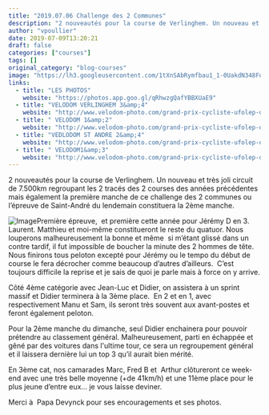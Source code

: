 ```yaml
---
title: "2019.07.06 Challenge des 2 Communes"
description: "2 nouveautés pour la course de Verlinghem. Un nouveau et très joli circuit de 7.500km regroupant les 2 tracés des 2 courses des années précédentes mais également la première manche de ce challenge des 2 communes ou l’épreuve de Saint-André du lendemain constituera la 2ème manche."
author: "vpoullier"
date: 2019-07-09T13:20:21
draft: false
categories: ["courses"]
tags: []
original_category: "blog-courses"
image: "https://lh3.googleusercontent.com/1tXnSAbRymfbau1_1-0UakdN348Fok2EsBe2EO57Uhbu1buTrdcIVAcuSmN-hWXKZ68Q0s3zX1Jm0iMUwBAvrp1OUWR3pGSA_KvpXWK9aaizT3trAApzP3H3h2ByOVSJwDsOXna3-974P5Ba2CYfwVGzgzcJUfe7WNzEmCfGB45TOfQ1IjXPNI2UDUpz61m8HrVlfnvYgihhdvKPt5BGkvcb8T8zF7PlsTNpUH1X5GCkBagmAXilE6isqywG7Y5sgWQlkjhVBL2rSYqEFqy5jGtPmxqlMo_P_2A61FKDIbzqppU5-e_QF-RskSpPKXJL1J8j_1tIF7A41pFti3iRBwrfKJR5adgEnpc99Eld55AAuhqzepNUgobskN8W3a-0qMPfv3CWcXngLwTpBCT7pn5vkcq_fjz-oaluYvBh_RMW9Wt4eGgSHzbydSH-7lygfoG1EZgyqhcsHfa6y6kaSrIOOBYUs-iJUncNkbYOLjA9p5s87HOjGS7DIecWe4_3x7cLj11OkcIAIR8ievoQawsv-r2iomWBj61kDoMKEbix5Gajz2X1RaOSY7ZGXdm4GDVPg6Q12GbSVcOKjXNQAs32ytdVBfzTYWFqR_7dYcxDuDgoJ_SidHDfGD0pu9sHyiLE1WVb-0j8GwJIloDOnSXt97El4FGMuT9dkBvv9Nqa94VXuRr1z98tNg1cUzdJkD6XzYCf3w50Fp4o0KI_P02YfA=w1242-h931-no"
links:
  - title: "LES PHOTOS"
    website: "https://photos.app.goo.gl/qRhwzgQafYBBXUaE9"
  - title: "VELODOM VERLINGHEM 3&amp;4"
    website: "http://www.velodom-photo.com/grand-prix-cycliste-ufolep-de-la-ducasse-a-verlinghem-3eme-4eme-cat-et-feminines.html"
  - title: " VELODOM 1&amp;2"
    website: "http://www.velodom-photo.com/grand-prix-cycliste-ufolep-de-la-ducasse-a-verlinghem-1eres-2emes-cat-et-cadets.html"
  - title: "VEDLODOM ST ANDRE 2&amp;4"
    website: "http://www.velodom-photo.com/grand-prix-cycliste-ufolep-de-st-andre-2emes-4eme-cat-et-minimes.html"
  - title: " VELODOM1&amp;3"
    website: "http://www.velodom-photo.com/grand-prix-cycliste-ufolep-de-st-andre-1eres-3eme-cat-cadets-et-feminines.html"
---
```


2 nouveautés pour la course de Verlinghem. Un nouveau et très joli circuit de 7.500km regroupant les 2 tracés des 2 courses des années précédentes mais également la première manche de ce challenge des 2 communes ou l’épreuve de Saint-André du lendemain constituera la 2ème manche.

<!--more-->

![Image](https://lh3.googleusercontent.com/B82J5JbB2ociPoOwg-q_VmlcB2fIrdy6egZXMub9ioiO2na7hwJO9cvid39a9TowkSLP30a51n-cTJz5EdCgapc7blEzPFRKJwAEKbtLwczej7VK1AZ4Lu4TwfjUi6cqu8jG4bJDNBxPpL6UAuIKFloY2XnbbKMP62KgBghya86bQBxrl8XWtMWcBBdP5FVGBSx0uxtCzXSUrBEmfwKixoMHryAgV2y3Zsphahd77-gH7EAq1QmqMKI2ET4c8PrW02_ZzaSaSnHxlHWWcpvO0EJBzoymIw9o2zFpBdvgG9tn1kkEHFTQyfFYuQBmUyNmIhS8v0UArj2-6Y8lKxBZr8B_6qVI7gOXgmc2UEYggDoOPI598vL-SEWs7aYgvw1nySgUyphETZnIuUB2xPVK9ny0VG8pO-ffNscrrCycTX-SXukj96xGdA7HR1IzT3DyhI5FOwoc-KoUQ_j-ef5dmkXI2qHhUDt1sUG7Tu6_sgNlA-MTVxIQ0Lz3MAatTIqMXgvuMZDh8r9JJU_OIYCGTt1sz3X6_mNYCEF_aMMOaPjjTWFkAt-Qek1owDenMFsHdnFxB8MB1K6gMhFAqmbA6P6rct0wXXvU4NoLPFL8YbDbpk8bNPe3s2hyX0oP7nETEkihPnAuTn5L0eSrCjitBUw69dbbunP9=w1242-h931-no)Première épreuve,&nbsp; et première cette année pour Jérémy D en 3. Laurent. Matthieu et moi-même constitueront le reste du quatuor. Nous louperons malheureusement la bonne et même&nbsp; si m’étant glissé dans un contre tardif, il fut impossible de boucher la minute des 2 hommes de tête. Nous finirons tous peloton excepté pour Jérémy ou le tempo du début de course le fera décrocher comme beaucoup d’autres d’ailleurs. &nbsp;C’est toujours difficile la reprise et je sais de quoi je parle mais à force on y arrive.

Côté 4ème catégorie avec Jean-Luc et Didier, on assistera à un sprint massif et Didier terminera à la 3ème place.&nbsp; En 2 et en 1, avec respectivement Manu et Sam, ils seront très souvent aux avant-postes et feront également peloton.

Pour la 2ème manche du dimanche, seul Didier enchainera pour pouvoir prétendre au classement général. Malheureusement, parti en échappée et gêné par des voitures dans l'ultime tour, ce sera un regroupement général et il laissera dernière lui un top 3 qu’il aurait bien mérité.

En 3ème cat, nos camarades Marc, Fred B et &nbsp;Arthur clôtureront ce week-end avec une très belle moyenne (+de 41km/h) et une 11ème place pour le plus jeune d’entre eux… je vous laisse deviner.

Merci à &nbsp;Papa Devynck pour ses encouragements et ses photos.